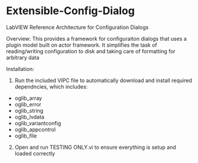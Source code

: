 # Extensible-Config-Dialog
LabVIEW Reference Architecture for Configuration Dialogs

Overview:
This provides a framework for configuraiton dialogs that uses a plugin model built on actor framework. It simplifies the task of reading/writing configuration to disk and taking care of formatting for arbitrary data

Installation:
1) Run the included VIPC file to automatically download and install required dependncies, which includes:
- oglib_array
- oglib_error
- oglib_string
- oglib_lvdata
- oglib_variantconfig
- oglib_appcontrol
- oglib_file
2) Open and run TESTING ONLY.vi to ensure everything is setup and loaded correctly
